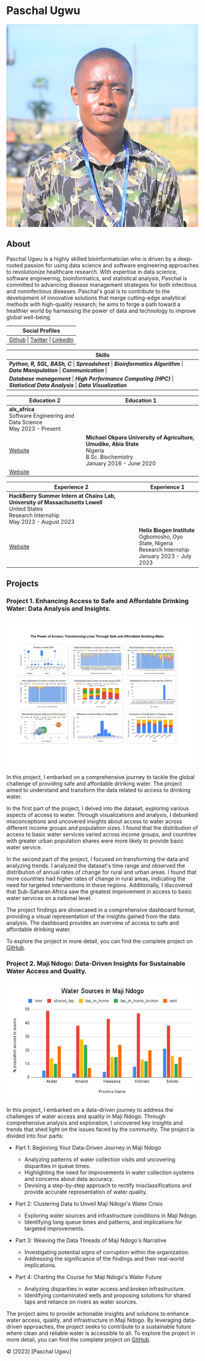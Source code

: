 # Paschal Ugwu

![Profile Picture](https://github.com/paschalugwu/paschalugwu/blob/master/Image/Personal/Paschal%20Ugwu%20-%20Professional%20Picture.png)

## About
Paschal Ugwu is a highly skilled bioinformatician who is driven by a deep-rooted passion for using data science and software engineering approaches to revolutionize healthcare research. With expertise in data science, software engineering, bioinformatics, and statistical analysis, Paschal is committed to advancing disease management strategies for both infectious and noninfectious diseases. Paschal's goal is to contribute to the development of innovative solutions that merge cutting-edge analytical methods with high-quality research; he aims to forge a path toward a healthier world by harnessing the power of data and technology to improve global well-being.

| **Social Profiles** | 
| --- | 
| [Github](https://github.com/paschalugwu) \| [Twitter](https://twitter.com/Paschal_Ugwu001) \| [LinkedIn](https://www.linkedin.com/in/paschal-ugwu-52abb6229/) | 


| **Skills** | 
| --- | 
| ***Python, R, SQL, BASh, C***  \|  ***Spreadsheet***  \|  ***Bioinformatics Algorithm***  \|  ***Data Manipulation*** \| ***Communication*** \|
| ***Database management***  \|  ***High Performance Computing (HPC)***  \|  ***Statistical Data Analysis***  \|  ***Data Visualization*** | 

| Education 2 | Education 1 | 
| --- | --- | 
| **alx_africa**<br>Software Engineering and Data Science<br>May 2023 - Present
[Website](https://www.alxafrica.com) | **Michael Okpara University of Agriculture, Umudike, Abia State**<br>Nigeria<br>B.Sc. Biochemistry<br>January 2016 - June 2020
[Website](https://mouau.edu.ng) | 


| Experience 2 | Experience 1 | 
| --- | --- | 
| **HackBerry Summer Intern at Chains Lab, University of Massachusetts Lowell**<br>United States<br>Research Internship<br>May 2023 - August 2023
[Website](https://fredericchain.weebly.com/humans.html) | **Helix Biogen Institute**<br>Ogbomosho, Oyo State, Nigeria<br>Research Internship<br>January 2023 - July 2023 | 


## Projects

### Project 1. Enhancing Access to Safe and Affordable Drinking Water: Data Analysis and Insights.
![Dashboard Display](https://github.com/paschalugwu/paschalugwu/blob/master/Image/project1/dashboard.jpg)

In this project, I embarked on a comprehensive journey to tackle the global challenge of providing safe and affordable drinking water. The project aimed to understand and transform the data related to access to drinking water.  
 
In the first part of the project, I delved into the dataset, exploring various aspects of access to water. Through visualizations and analysis, I debunked misconceptions and uncovered insights about access to water across different income groups and population sizes. I found that the distribution of access to basic water services varied across income groups, and countries with greater urban population shares were more likely to provide basic water service. 
 
In the second part of the project, I focused on transforming the data and analyzing trends. I analyzed the dataset's time range and observed the distribution of annual rates of change for rural and urban areas. I found that more countries had higher rates of change in rural areas, indicating the need for targeted interventions in these regions. Additionally, I discovered that Sub-Saharan Africa saw the greatest improvement in access to basic water services on a national level. 
 
The project findings are showcased in a comprehensive dashboard format, providing a visual representation of the insights gained from the data analysis. The dashboard provides an overview of access to safe and affordable drinking water. 
 
To explore the project in more detail, you can find the complete project on [GitHub](https://github.com/paschalugwu/Integrated_Project-Access_To_Drinking_Water).

### Project 2. Maji Ndogo: Data-Driven Insights for Sustainable Water Access and Quality.
![Water Sources in Maji Ndogo](https://github.com/paschalugwu/paschalugwu/blob/master/Image/project2/water_sources_visual.png)

In this project, I embarked on a data-driven journey to address the challenges of water access and quality in Maji Ndogo. Through comprehensive analysis and exploration, I uncovered key insights and trends that shed light on the issues faced by the community. The project is divided into four parts: 
 
- Part 1: Beginning Your Data-Driven Journey in Maji Ndogo 
   - Analyzing patterns of water collection visits and uncovering disparities in queue times. 
   - Highlighting the need for improvements in water collection systems and concerns about data accuracy. 
   - Devising a step-by-step approach to rectify misclassifications and provide accurate representation of water quality. 
 
- Part 2: Clustering Data to Unveil Maji Ndogo's Water Crisis 
   - Exploring water sources and infrastructure conditions in Maji Ndogo. 
   - Identifying long queue times and patterns, and implications for targeted improvements. 
    
- Part 3: Weaving the Data Threads of Maji Ndogo's Narrative 
   - Investigating potential signs of corruption within the organization. 
   - Addressing the significance of the findings and their real-world implications. 
    
- Part 4: Charting the Course for Maji Ndogo's Water Future 
   - Analyzing disparities in water access and broken infrastructure. 
   - Identifying contaminated wells and proposing solutions for shared taps and reliance on rivers as water sources. 
    
The project aims to provide actionable insights and solutions to enhance water access, quality, and infrastructure in Maji Ndogo. By leveraging data-driven approaches, the project seeks to contribute to a sustainable future where clean and reliable water is accessible to all. To explore the project in more detail, you can find the complete project on [GitHub](https://github.com/paschalugwu/paschalugwu/blob/master/Image/project2/water_sources_visual.png).


© [2023] [Paschal Ugwu]
